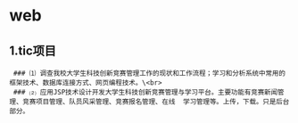 web
====
1.tic项目 
---------------
     ### ⑴ 调查我校大学生科技创新竞赛管理工作的现状和工作流程；学习和分析系统中常用的框架技术、数据库连接方式、网页编程技术。\<br>
     ### ⑵ 应用JSP技术设计开发大学生科技创新竞赛管理与学习平台。主要功能有竞赛新闻管理、竞赛项目管理、队员风采管理、竞赛报名管理、在线  学习管理等。上传，下载。只是后台部分。

